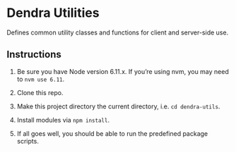 # Dendra Utilities

Defines common utility classes and functions for client and server-side use.


## Instructions

1. Be sure you have Node version 6.11.x. If you’re using nvm, you may need to `nvm use 6.11`.

2. Clone this repo.

3. Make this project directory the current directory, i.e. `cd dendra-utils`.

4. Install modules via `npm install`.

5. If all goes well, you should be able to run the predefined package scripts.
